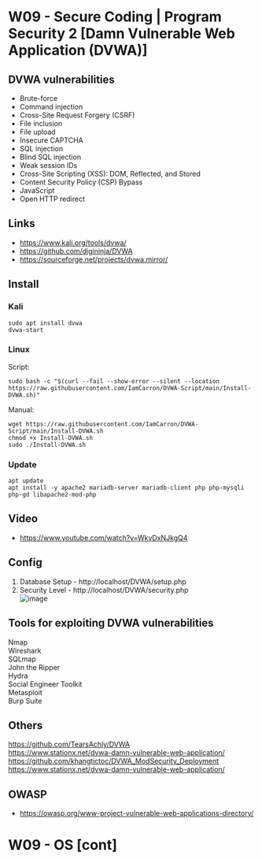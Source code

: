
# W09 - Secure Coding | Program Security 2 [Damn Vulnerable Web Application (DVWA)]

## DVWA vulnerabilities

- Brute-force
- Command injection
- Cross-Site Request Forgery (CSRF)
- File inclusion
- File upload
- Insecure CAPTCHA
- SQL injection
- Blind SQL injection
- Weak session IDs
- Cross-Site Scripting (XSS): DOM, Reflected, and Stored
- Content Security Policy (CSP) Bypass
- JavaScript
- Open HTTP redirect

## Links
- https://www.kali.org/tools/dvwa/
- https://github.com/digininja/DVWA
- https://sourceforge.net/projects/dvwa.mirror/

## Install

### Kali
```
sudo apt install dvwa
dvwa-start
```

### Linux

Script:  
```
sudo bash -c "$(curl --fail --show-error --silent --location https://raw.githubusercontent.com/IamCarron/DVWA-Script/main/Install-DVWA.sh)"
```

Manual:  
```
wget https://raw.githubusercontent.com/IamCarron/DVWA-Script/main/Install-DVWA.sh
chmod +x Install-DVWA.sh
sudo ./Install-DVWA.sh
```

### Update
```
apt update
apt install -y apache2 mariadb-server mariadb-client php php-mysqli php-gd libapache2-mod-php
```

## Video
- https://www.youtube.com/watch?v=WkyDxNJkgQ4

## Config  
1. Database Setup - http://localhost/DVWA/setup.php  
2. Security Level - http://localhost/DVWA/security.php   
![image](https://github.com/user-attachments/assets/21177d25-91a4-4e5a-988a-3d2bc7649332)


## Tools for exploiting DVWA vulnerabilities

Nmap  
Wireshark  
SQLmap  
John the Ripper  
Hydra  
Social Engineer Toolkit  
Metasploit  
Burp Suite  

## Others

https://github.com/TearsAchly/DVWA  
https://www.stationx.net/dvwa-damn-vulnerable-web-application/  
https://github.com/khangtictoc/DVWA_ModSecurity_Deployment  
https://www.stationx.net/dvwa-damn-vulnerable-web-application/  

## OWASP
- https://owasp.org/www-project-vulnerable-web-applications-directory/
  
# W09 - OS [cont]
